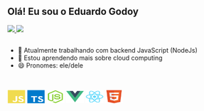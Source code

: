 ## Olá! Eu sou o Eduardo Godoy
 <div>
  <a href="https://github.com/maxtrodaro">
  <img height="180em" src="https://github-readme-stats.vercel.app/api?username=maxtrodaro&show_icons=true&theme=vue-dark&include_all_commits=true&count_private=true"/>
  <img height="180em" src="https://github-readme-stats.vercel.app/api/top-langs/?username=maxtrodaro&langs_count=10&theme=vue-dark"/>
  </a> 

</div>

##

- 🔭  Atualmente trabalhando com backend JavaScript (NodeJs) 
- 🌱  Estou aprendendo mais sobre cloud computing
- 😄  Pronomes: ele/dele

##

<div style="display: inline_block"><br>
  <img align="center" alt="Rapha-Js" height="30" width="40" src="https://raw.githubusercontent.com/devicons/devicon/master/icons/javascript/javascript-plain.svg">
  <img align="center" alt="Rapha-Ts" height="30" width="40" src="https://raw.githubusercontent.com/devicons/devicon/master/icons/typescript/typescript-plain.svg">
  <img align="center" alt="Rapha-Nodejs" height="30" width="40" src="https://github.com/devicons/devicon/blob/master/icons/nodejs/nodejs-plain.svg">
  <img align="center" alt="Rapha-VueJs" height="30" width="40" src="https://github.com/devicons/devicon/blob/master/icons/vuejs/vuejs-original.svg">
  <img align="center" alt="Rapha-React" height="30" width="40" src="https://raw.githubusercontent.com/devicons/devicon/master/icons/react/react-original.svg">
  <img align="center" alt="Rapha-HTML" height="30" width="40" src="https://raw.githubusercontent.com/devicons/devicon/master/icons/html5/html5-original.svg">
</div>
